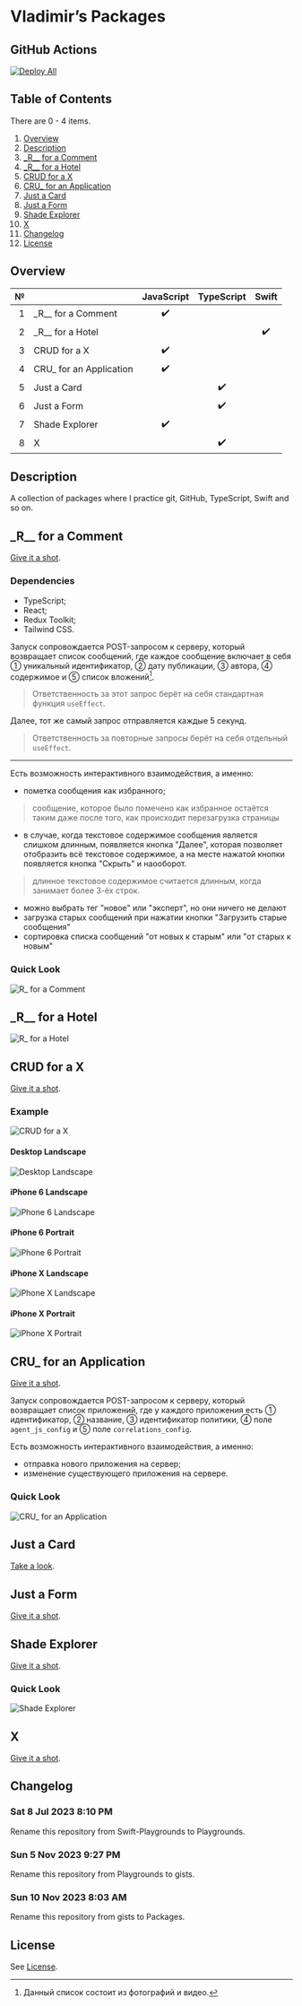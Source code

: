 # Vladimir’s Packages

## GitHub Actions
[![Deploy All](https://github.com/VladimirCreator/gists/actions/workflows/deploy-all.yaml/badge.svg?event=workflow_dispatch)](https://github.com/VladimirCreator/gists/actions/workflows/deploy-all.yaml)

## Table of Contents
There are 0 - 4 items.

1. [Overview](#overview)
1. [Description](#description)
1. [\_R\__ for a Comment](#_r__-for-a-comment)
1. [\_R\__ for a Hotel](#_r__-for-a-hotel)
1. [CRUD for a X](#crud-for-a-x)
1. [CRU_ for an Application](#cru_-for-an-application)
1. [Just a Card](#just-a-card)
1. [Just a Form](#just-a-form)
1. [Shade Explorer](#shade-explorer)
1. [X](#x)
1. [Changelog](#changelog)
1. [License](#license)

## Overview
|№|  |JavaScript|TypeScript|Swift|
|-:|:-|:--------:|:--------:|:---:|
|1|\_R\__ for a Comment|✔️| | |
|2|\_R\__ for a Hotel| | |✔️|
|3|CRUD for a X|✔️| | |
|4|CRU_ for an Application|✔️| | |
|5|Just a Card| |✔️| |
|6|Just a Form| |✔️| |
|7|Shade Explorer|✔️| | |
|8|X| |✔️| |

## Description
A collection of packages where I practice git, GitHub, TypeScript, Swift and so on.

## \_R\__ for a Comment
[Give it a shot](https://vladimircreator.github.io/gists/_r__-for-a-comment/).

### Dependencies
- TypeScript;
- React;
- Redux Toolkit;
- Tailwind CSS.

Запуск сопровождается POST-запросом к серверу, который возвращает список сообщений, где каждое сообщение включает в себя ① уникальный идентификатор, ② дату публикации, ③ автора, ④ содержимое и ⑤ список вложений[^1].

> Ответственность за этот запрос берёт на себя стандартная функция `useEffect`.

Далее, тот же самый запрос отправляется каждые 5 секунд.

> Ответственность за повторные запросы берёт на себя отдельный `useEffect`.

---

Есть возможность интерактивного взаимодействия, а именно:

- пометка сообщения как избранного;

> сообщение, которое было помечено как избранное остаётся таким даже после того, как происходит перезагрузка страницы

- в случае, когда текстовое содержимое сообщения является слишком длинным, появляется кнопка "Далее", которая позволяет отобразить всё текстовое содержимое, а на месте нажатой кнопки появляется кнопка "Скрыть" и наооборот.

> длинное текстовое содержимое считается длинным, когда занимает более 3-ёх строк.

- можно выбрать тег "новое" или "эксперт", но они ничего не делают
- загрузка старых сообщений при нажатии кнопки "Загрузить старые сообщения"
- сортировка списка сообщений "от новых к старым" или "от старых к новым"

### Quick Look
![_R__ for a Comment](./videos/message_fetcher.gif)

## \_R\__ for a Hotel
![_R__ for a Hotel](videos/booking.gif)

## CRUD for a X
[Give it a shot](https://vladimircreator.github.io/gists/crud-for-a-x/).

### Example
![CRUD for a X](./videos/дипломная_работа.gif)

#### Desktop Landscape
![Desktop Landscape](./photos/дипломная_работа/desktop_landscape.png)

#### iPhone 6 Landscape
![iPhone 6 Landscape](./photos/дипломная_работа/iPhone6_landscape.png)

#### iPhone 6 Portrait
![iPhone 6 Portrait](./photos/дипломная_работа/iPhone6_portrait.png)

#### iPhone X Landscape
![iPhone X Landscape](./photos/дипломная_работа/iPhoneX_landscape.png)

#### iPhone X Portrait
![iPhone X Portrait](./photos/дипломная_работа/iPhoneX_portrait.png)

## CRU_ for an Application

[Give it a shot](https://vladimircreator.github.io/gists/cru_-for-an-application/).

Запуск сопровождается POST-запросом к серверу, который возвращает список приложений, где у каждого приложения есть ① идентификатор, ② название, ③ идентификатор политики, ④ поле `agent_js_config` и ⑤ поле `correlations_config`.

Есть возможность интерактивного взаимодействия, а именно:
- отправка нового приложения на сервер;
- изменение существующего приложения на сервере.

### Quick Look
![CRU_ for an Application](./videos/тестовое_задание_0.gif)

## Just a Card
[Take a look](https://vladimircreator.github.io/gists/just-a-card/).

## Just a Form
[Give it a shot](https://vladimircreator.github.io/gists/just-a-form/).

## Shade Explorer
[Give it a shot](https://vladimircreator.github.io/gists/shade-explorer/).

### Quick Look
![Shade Explorer](./videos/shade_explorer.gif)

## X
[Give it a shot](https://vladimircreator.github.io/gists/X/).

## Changelog

### Sat 8 Jul 2023 8:10 PM
Rename this repository from Swift-Playgrounds to Playgrounds.

### Sun 5 Nov 2023 9:27 PM
Rename this repository from Playgrounds to gists.

### Sun 10 Nov 2023 8:03 AM
Rename this repository from gists to Packages.

## License
See [License](LICENSE).

[^1]: Данный список состоит из фотографий и видео.
